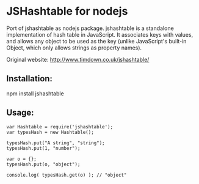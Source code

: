 JSHashtable for nodejs
==================

Port of jshashtable as nodejs package. jshashtable is a standalone implementation of hash table in JavaScript. It associates keys with values, and allows any object to be used as the key (unlike JavaScript's built-in Object, which only allows strings as property names).

Original website:
http://www.timdown.co.uk/jshashtable/

Installation:
-------------

npm install jshashtable

Usage:
------

    var Hashtable = require('jshashtable');
    var typesHash = new Hashtable();

    typesHash.put("A string", "string");
    typesHash.put(1, "number");

    var o = {};
    typesHash.put(o, "object");

    console.log( typesHash.get(o) ); // "object"
